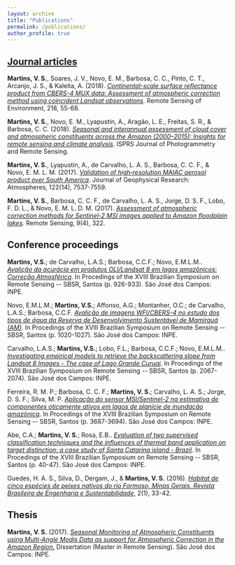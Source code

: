 ```yaml
---
layout: archive
title: "Publications"
permalink: /publications/
author_profile: true
---
```


## [Journal articles](https://scholar.google.com/citations?user=CLZIhCwAAAAJ&hl=en&oi=sra)

**Martins, V. S.**, Soares, J. V., Novo, E. M., Barbosa, C. C., Pinto, C. T., Arcanjo, J. S., & Kaleita, A. (2018). [*Continental-scale surface reflectance product from CBERS-4 MUX data: Assessment of atmospheric correction method using coincident Landsat observations*](https://www.sciencedirect.com/science/article/abs/pii/S0034425718304280). Remote Sensing of Environment, 218, 55-68.

**Martins, V. S.**, Novo, E. M., Lyapustin, A., Aragão, L. E., Freitas, S. R., & Barbosa, C. C. (2018). [*Seasonal and interannual assessment of cloud cover and atmospheric constituents across the Amazon (2000–2015): Insights for remote sensing and climate analysis*](https://www.sciencedirect.com/science/article/abs/pii/S0924271618301461). ISPRS Journal of Photogrammetry and Remote Sensing.

**Martins, V. S.**, Lyapustin, A., de Carvalho, L. A. S., Barbosa, C. C. F., & Novo, E. M. L. M. (2017). [*Validation of high‐resolution MAIAC aerosol product over South America*](https://doi.org/10.1002/2016JD026301). Journal of Geophysical Research: Atmospheres, 122(14), 7537-7559.

**Martins, V. S.**, Barbosa, C. C. F., de Carvalho, L. A. S., Jorge, D. S. F., Lobo, F. D. L., & Novo, E. M. L. D. M. (2017). [*Assessment of atmospheric correction methods for Sentinel-2 MSI images applied to Amazon floodplain lakes*](https://www.mdpi.com/2072-4292/9/4/322/html). Remote Sensing, 9(4), 322.

## Conference proceedings

**Martins, V.S.**; de Carvalho, L.A.S.; Barbosa, C.C.F.; Novo, E.M.L.M.. [*Avalição da acurácia em produtos OLI/Landsat 8 em lagos amazônicos: Correção Atmosférica*](http://marte2.sid.inpe.br/rep/sid.inpe.br/marte2/2017/10.23.19.26.37?metadatarepository=sid.inpe.br/marte2/2017/10.23.19.26.38&ibiurl.backgroundlanguage=pt-BR&ibiurl.requiredsite=marte2.sid.inpe.br+802&requiredmirror=dpi.inpe.br/marte2/2013/05.17.15.03.08&searchsite=bibdigital.sid.inpe.br:80&searchmirror=sid.inpe.br/bibdigital@80/2006/04.07.15.50.13). In Procedings of the XVIII Brazilian Symposium on Remote Sensing -- SBSR, Santos (p. 926-933). São José dos Campos: INPE.

Novo, E.M.L.M.; **Martins, V.S.**; Affonso, A.G.; Montanher, O.C.; de Carvalho, L.A.S.; Barbosa, C.C.F. [*Avalição de imagens WFI/CBERS-4 no estudo dos tipos de água da Reserva de Desenvolvimento Sustentável de Mamirauá (AM)*](http://marte2.sid.inpe.br/rep/sid.inpe.br/marte2/2017/10.23.19.28.32?metadatarepository=sid.inpe.br/marte2/2017/10.23.19.28.33&ibiurl.backgroundlanguage=pt-BR&ibiurl.requiredsite=marte2.sid.inpe.br+802&requiredmirror=dpi.inpe.br/marte2/2013/05.17.15.03.08&searchsite=bibdigital.sid.inpe.br:80&searchmirror=sid.inpe.br/bibdigital@80/2006/04.07.15.50.13). In Procedings of the XVIII Brazilian Symposium on Remote Sensing -- SBSR, Santos (p. 1020-1027). São José dos Campos: INPE.

Carvalho, L.A.S.; **Martins, V.S.**; Lobo, F.L.; Barbosa, C.C.F.; Novo, E.M.L.M.. [*Investigating empirical models to retrieve the backscattering slope from Landsat 8 Images - The case of Lago Grande Curuai*](http://marte2.sid.inpe.br/rep/sid.inpe.br/marte2/2017/10.27.12.33.22?metadatarepository=sid.inpe.br/marte2/2017/10.27.12.33.23&ibiurl.backgroundlanguage=pt-BR&ibiurl.requiredsite=marte2.sid.inpe.br+802&requiredmirror=dpi.inpe.br/marte2/2013/05.17.15.03.08&searchsite=bibdigital.sid.inpe.br:80&searchmirror=sid.inpe.br/bibdigital@80/2006/04.07.15.50.13). In Procedings of the XVIII Brazilian Symposium on Remote Sensing -- SBSR, Santos (p. 2067-2074). São José dos Campos: INPE.

Ferreira, R. M. P.; Barbosa, C. C. F.; **Martins, V. S.**; Carvalho, L. A. S.; Jorge, D. S. F.; Silva, M. P. [*Aplicação do sensor MSI/Sentinel-2 na estimativa de componentes oticamente ativos em lagos de planície de inundação amazônica*]( http://marte2.sid.inpe.br/rep/sid.inpe.br/marte2/2017/10.27.13.15.38). In Procedings of the XVIII Brazilian Symposium on Remote Sensing -- SBSR, Santos (p. 3687-3694). São José dos Campos: INPE.

Abe, C.A.; **Martins, V. S.**; Rosa, E.B.. [*Evaluation of two supervised classification techniques and the influences of thermal band application on target distinction: a case study of Santa Catarina island - Brazil*](http://marte2.sid.inpe.br/rep/sid.inpe.br/marte2/2017/10.23.16.51.18?metadatarepository=sid.inpe.br/marte2/2017/10.23.16.51.19&ibiurl.backgroundlanguage=pt-BR&ibiurl.requiredsite=marte2.sid.inpe.br+802&requiredmirror=dpi.inpe.br/marte2/2013/05.17.15.03.08&searchsite=bibdigital.sid.inpe.br:80&searchmirror=sid.inpe.br/bibdigital@80/2006/04.07.15.50.13). In Procedings of the XVIII Brazilian Symposium on Remote Sensing -- SBSR, Santos (p. 40-47). São José dos Campos: INPE.

Guedes, H. A. S., Silva, D., Dergam, J., & **Martins, V. S.** (2016). [*Habitat de cinco espécies de peixes nativos do rio Formoso, Minas Gerais. Revista Brasileira de Engenharia e Sustentabilidade*](https://periodicos.ufpel.edu.br/ojs2/index.php/RBES/article/view/8180), 2(1), 33-42.

## Thesis

**Martins, V. S.** (2017). [*Seasonal Monitoring of Atmospheric Constituents using Multi-Angle Modis Data as support for Atmospheric Correction in the Amazon Region.*](http://mtc-m21b.sid.inpe.br/col/sid.inpe.br/mtc-m21b/2017/06.10.13.55/doc/publicacao.pdf) Dissertation (Master in Remote Sensing). São José dos Campos: INPE.
